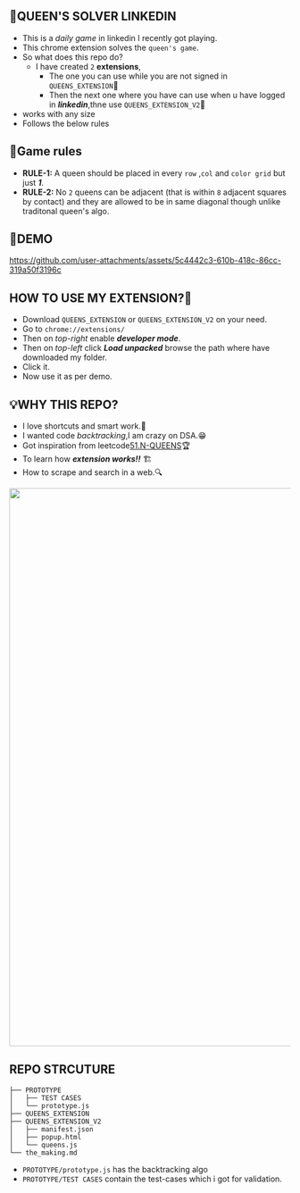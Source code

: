 ## 🎯QUEEN'S SOLVER LINKEDIN
- This is a *daily game* in linkedin I recently got playing.
- This chrome extension solves the `queen's game`.
- So what does this repo do?
  - I have created `2` **extensions**,
    - The one you can use while you are not signed in `QUEENS_EXTENSION`🏁
    - Then the next one where you have can use when u have logged in ***linkedin***,thne use `QUEENS_EXTENSION_V2`🔑
- works with any size
- Follows the below rules
## 📜Game rules
- **RULE-1:** A queen should be placed in every `row` ,`col` and `color grid` but just ***1***.
- **RULE-2:** No `2` queens can be adjacent (that is within `8` adjacent squares by contact) and they are allowed to be in same diagonal though unlike traditonal queen's algo.
## 🎥DEMO
https://github.com/user-attachments/assets/5c4442c3-610b-418c-86cc-319a50f3196c

## HOW TO USE MY EXTENSION?🧠
- Download `QUEENS_EXTENSION` or `QUEENS_EXTENSION_V2` on your need.
- Go to `chrome://extensions/`
- Then on *top-right* enable ***developer mode***.
- Then on *top-left* click ***Load unpacked*** browse the path where have downloaded my folder.
- Click it.
- Now use it as per demo.
## 💡WHY THIS REPO?
- I love shortcuts and smart work.🕺
- I wanted code *backtracking*,I am crazy on DSA.😁
- Got inspiration from leetcode[51.N-QUEENS](https://leetcode.com/problems/n-queens/description/)🏆
- To learn how ***extension works!!*** 🏗️
- How to scrape and search in a web.🔍
<img src="https://github.com/user-attachments/assets/d47d3f17-b225-4847-8938-01471ab64d03" width="1000">

## REPO STRCUTURE
```
├── PROTOTYPE
│   ├── TEST CASES
│   └── prototype.js
├── QUEENS_EXTENSION
├── QUEENS_EXTENSION_V2
│   ├── manifest.json
│   ├── popup.html
│   └── queens.js
└── the_making.md
```
- `PROTOTYPE/prototype.js` has the backtracking algo
- `PROTOTYPE/TEST CASES` contain the test-cases which i got for validation.

